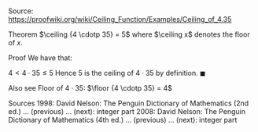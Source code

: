 # 

Source: https://proofwiki.org/wiki/Ceiling_Function/Examples/Ceiling_of_4.35



Theorem
$\ceiling {4 \cdotp 35} = 5$
where $\ceiling x$ denotes the floor of $x$.


Proof
We have that:

$4 < 4 \cdotp 35 \le 5$
Hence $5$ is the ceiling  of $4 \cdotp 35$ by definition.
$\blacksquare$


Also see
Floor of $4 \cdotp 35$: $\floor {4 \cdotp 35} = 4$


Sources
1998: David Nelson: The Penguin Dictionary of Mathematics (2nd ed.) ... (previous) ... (next): integer part
2008: David Nelson: The Penguin Dictionary of Mathematics (4th ed.) ... (previous) ... (next): integer part




